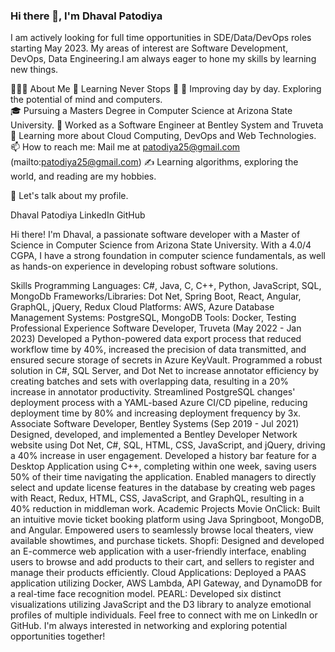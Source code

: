 ### Hi there 👋, I'm Dhaval Patodiya

I am actively looking for full time opportunities in SDE/Data/DevOps roles starting May 2023.
My areas of interest are Software Development, DevOps, Data Engineering.I am always eager to hone my skills by learning new things.

👨🏻‍💻  About Me
  🌱 Learning Never Stops 🚀
  🤔   Improving day by day. Exploring the potential of mind and computers. <br>
  🎓   Pursuing a Masters Degree in Computer Science at Arizona State University.
  💼   Worked as a Software Engineer at Bentley System and Truveta
  🌱   Learning more about Cloud Computing, DevOps and Web Technologies.
  📫   How to reach me: Mail me at patodiya25@gmail.com (mailto:patodiya25@gmail.com)
  ✍️   Learning algorithms, exploring the world, and reading are my hobbies.
<!-- 👨‍💻 Check out my personal portfolio : Portfolio -->

🧠 Let's talk about my profile.

Dhaval Patodiya
LinkedIn
GitHub

Hi there! I'm Dhaval, a passionate software developer with a Master of Science in Computer Science from Arizona State University. With a 4.0/4 CGPA, I have a strong foundation in computer science fundamentals, as well as hands-on experience in developing robust software solutions.

Skills
Programming Languages: C#, Java, C, C++, Python, JavaScript, SQL, MongoDb
Frameworks/Libraries: Dot Net, Spring Boot, React, Angular, GraphQL, jQuery, Redux
Cloud Platforms: AWS, Azure
Database Management Systems: PostgreSQL, MongoDB
Tools: Docker, Testing
Professional Experience
Software Developer, Truveta (May 2022 - Jan 2023)
Developed a Python-powered data export process that reduced workflow time by 40%, increased the precision of data transmitted, and ensured secure storage of secrets in Azure KeyVault.
Programmed a robust solution in C#, SQL Server, and Dot Net to increase annotator efficiency by creating batches and sets with overlapping data, resulting in a 20% increase in annotator productivity.
Streamlined PostgreSQL changes' deployment process with a YAML-based Azure CI/CD pipeline, reducing deployment time by 80% and increasing deployment frequency by 3x.
Associate Software Developer, Bentley Systems (Sep 2019 - Jul 2021)
Designed, developed, and implemented a Bentley Developer Network website using Dot Net, C#, SQL, HTML, CSS, JavaScript, and jQuery, driving a 40% increase in user engagement.
Developed a history bar feature for a Desktop Application using C++, completing within one week, saving users 50% of their time navigating the application.
Enabled managers to directly select and update license features in the database by creating web pages with React, Redux, HTML, CSS, JavaScript, and GraphQL, resulting in a 40% reduction in middleman work.
Academic Projects
Movie OnClick: Built an intuitive movie ticket booking platform using Java Springboot, MongoDB, and Angular. Empowered users to seamlessly browse local theaters, view available showtimes, and purchase tickets.
Shopfi: Designed and developed an E-commerce web application with a user-friendly interface, enabling users to browse and add products to their cart, and sellers to register and manage their products efficiently.
Cloud Applications: Deployed a PAAS application utilizing Docker, AWS Lambda, API Gateway, and DynamoDB for a real-time face recognition model.
PEARL: Developed six distinct visualizations utilizing JavaScript and the D3 library to analyze emotional profiles of multiple individuals.
Feel free to connect with me on LinkedIn or GitHub. I'm always interested in networking and exploring potential opportunities together!

